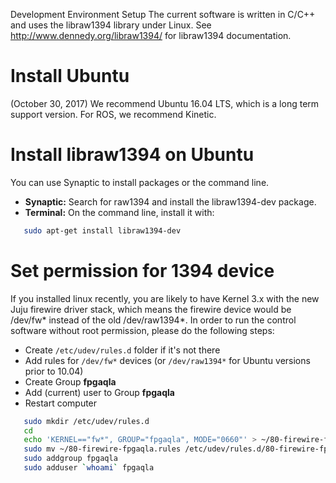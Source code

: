 Development Environment Setup 
The current software is written in C/C++ and uses the libraw1394 library under Linux. See http://www.dennedy.org/libraw1394/ for libraw1394 documentation. 

# Install Ubuntu

(October 30, 2017) We recommend Ubuntu 16.04 LTS, which is a long term support version.  For ROS, we recommend Kinetic.

#  Install libraw1394 on Ubuntu 
You can use Synaptic to install packages or the command line.
 * **Synaptic:** Search for raw1394 and install the libraw1394-dev package.
 * **Terminal:** On the command line, install it with:

```sh
   sudo apt-get install libraw1394-dev
```

# Set permission for 1394 device 
If you installed linux recently, you are likely to have Kernel 3.x with the new Juju firewire driver stack, which means the firewire device would be /dev/fw* instead of the old /dev/raw1394*. In order to run the control software without root permission, please do the following steps:
 * Create `/etc/udev/rules.d` folder if it's not there
 * Add rules for `/dev/fw*` devices (or `/dev/raw1394*` for Ubuntu versions prior to 10.04)
 * Create Group **fpgaqla**
 * Add (current) user to Group **fpgaqla**
 * Restart computer

```sh
   sudo mkdir /etc/udev/rules.d
   cd
   echo 'KERNEL=="fw*", GROUP="fpgaqla", MODE="0660"' > ~/80-firewire-fpgaqla.rules
   sudo mv ~/80-firewire-fpgaqla.rules /etc/udev/rules.d/80-firewire-fpgaqla.rules 
   sudo addgroup fpgaqla  
   sudo adduser `whoami` fpgaqla
```
